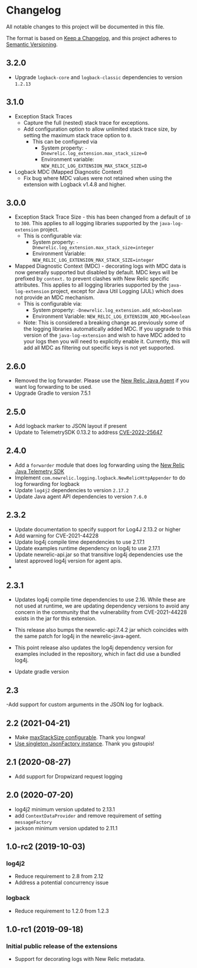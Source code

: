 # Changelog
All notable changes to this project will be documented in this file.

The format is based on [Keep a Changelog](https://keepachangelog.com/en/1.0.0/),
and this project adheres to [Semantic Versioning](https://semver.org/spec/v2.0.0.html).

## 3.2.0
* Upgrade `logback-core` and `logback-classic` dependencies to version `1.2.13`

## 3.1.0
* Exception Stack Traces
  * Capture the full (nested) stack trace for exceptions.  
  * Add configuration option to allow unlimited stack trace size, by setting the maximum stack trace option to `0`.
    * This can be configured via
      * System property: `-Dnewrelic.log_extension.max_stack_size=0`
      * Environment variable: `NEW_RELIC_LOG_EXTENSION_MAX_STACK_SIZE=0`
* Logback MDC (Mapped Diagnostic Context)
  * Fix bug where MDC values were not retained when using the extension with Logback v1.4.8 and higher.  

## 3.0.0
* Exception Stack Trace Size - this has been changed from a default of `10` to `300`. This applies to all logging libraries supported by the `java-log-extension` project.
    * This is configurable via:
      * System property: `-Dnewrelic.log_extension.max_stack_size=integer`
      * Environment Variable: `NEW_RELIC_LOG_EXTENSION_MAX_STACK_SIZE=integer`
* Mapped Diagnostic Context (MDC) - decorating logs with MDC data is now generally supported but disabled by default. MDC keys will be prefixed by `context.` to prevent clashes with New Relic specific attributes. This applies to all logging libraries supported by the `java-log-extension` project, except for Java Util Logging (JUL) which does not provide an MDC mechanism. 
  * This is configurable via:
      * System property: `-Dnewrelic.log_extension.add_mdc=boolean`
      * Environment Variable: `NEW_RELIC_LOG_EXTENSION_ADD_MDC=boolean`
  * Note: This is considered a breaking change as previously some of the logging libraries automatically added MDC. If you upgrade to this version of the `java-log-extension` and wish to have MDC added to your logs then you will need to explicitly enable it. Currently, this will add all MDC as filtering out specific keys is not yet supported.

## 2.6.0
* Removed the log forwarder. Please use the [New Relic Java Agent](https://github.com/newrelic/newrelic-java-agent) if you want log forwarding to be used.
* Upgrade Gradle to version 7.5.1

## 2.5.0
* Add logback marker to JSON layout if present
* Update to TelemetrySDK 0.13.2 to address [CVE-2022-25647](https://github.com/advisories/GHSA-4jrv-ppp4-jm57)

## 2.4.0
- Add a `forwarder` module that does log forwarding using the [New Relic Java Telemetry SDK](https://github.com/newrelic/newrelic-telemetry-sdk-java)
- Implement `com.newrelic.logging.logback.NewRelicHttpAppender` to do log forwarding for logback
- Update `log4j2` dependencies to version `2.17.2`
- Update Java agent API dependencies to version `7.6.0`

## 2.3.2
- Update documentation to specify support for Log4J 2.13.2 or higher
- Add warning for CVE-2021-44228
- Update log4j compile time dependencies to use 2.17.1
- Update examples runtime dependency on log4j to use 2.17.1
- Update newrelic-api.jar so that transitive log4j dependencies use the latest approved log4j version for agent apis.
- 
## 2.3.1
- Updates log4j compile time dependencies to use 2.16. While these are not used at runtime, we are updating dependency versions to avoid any concern in the community that the vulnerability from CVE-2021-44228 exists in the jar for this extension.

- This release also bumps the newrelic-api:7.4.2 jar which coincides with the same patch for log4j in the newrelic-java-agent.

- This point release also updates the log4j dependency version for examples included in the repository, which in fact did use a bundled log4j.

- Update gradle version

## 2.3
-Add support for custom arguments in the JSON log for logback.


## 2.2 (2021-04-21)
- Make [maxStackSize configurable](https://github.com/newrelic/java-log-extensions/pull/30). Thank you longwa!
- [Use singleton JsonFactory instance](https://github.com/newrelic/java-log-extensions/pull/32). Thank you gstoupis!

## 2.1 (2020-08-27)
- Add support for Dropwizard request logging

## 2.0 (2020-07-20)
- log4j2 minimum version updated to 2.13.1
- add `ContextDataProvider` and remove requirement of setting `messageFactory`
- jackson minimum version updated to 2.11.1

## 1.0-rc2 (2019-10-03)
### log4j2
- Reduce requirement to 2.8 from 2.12
- Address a potential concurrency issue

### logback
- Reduce requirement to 1.2.0 from 1.2.3

## 1.0-rc1  (2019-09-18)
### Initial public release of the extensions
- Support for decorating logs with New Relic metadata.
